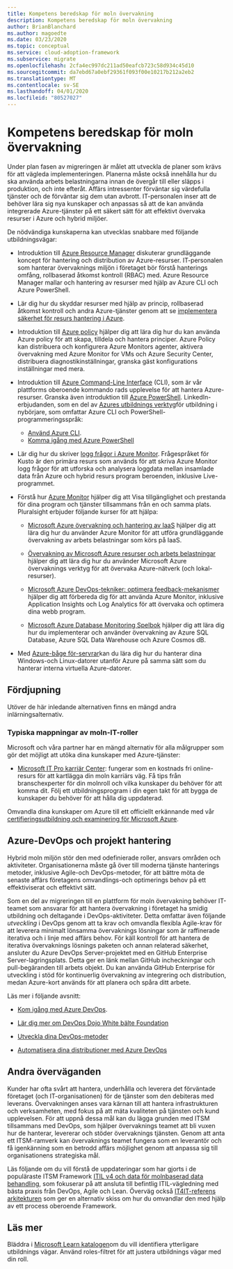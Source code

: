 ```yaml
---
title: Kompetens beredskap för moln övervakning
description: Kompetens beredskap för moln övervakning
author: BrianBlanchard
ms.author: magoedte
ms.date: 03/23/2020
ms.topic: conceptual
ms.service: cloud-adoption-framework
ms.subservice: migrate
ms.openlocfilehash: 2cfa4ec997dc211ad50eafcb723c58d934c45d10
ms.sourcegitcommit: da7ebd67a0ebf29361f093f00e10217b212a2eb2
ms.translationtype: MT
ms.contentlocale: sv-SE
ms.lasthandoff: 04/01/2020
ms.locfileid: "80527027"
---
```

<!-- cSpell:ignore kusto ITIL -->

# <a name="skills-readiness-for-cloud-monitoring"></a>Kompetens beredskap för moln övervakning

Under plan fasen av migreringen är målet att utveckla de planer som krävs för att vägleda implementeringen. Planerna måste också innehålla hur du ska använda arbets belastningarna innan de övergår till eller släpps i produktion, och inte efteråt. Affärs intressenter förväntar sig värdefulla tjänster och de förväntar sig dem utan avbrott. IT-personalen inser att de behöver lära sig nya kunskaper och anpassas så att de kan använda integrerade Azure-tjänster på ett säkert sätt för att effektivt övervaka resurser i Azure och hybrid miljöer.

De nödvändiga kunskaperna kan utvecklas snabbare med följande utbildningsvägar:

- Introduktion till [Azure Resource Manager](https://docs.microsoft.com/azure/azure-resource-manager/management/overview) diskuterar grundläggande koncept för hantering och distribution av Azure-resurser. IT-personalen som hanterar övervaknings miljön i företaget bör förstå hanterings omfång, rollbaserad åtkomst kontroll (RBAC) med. Azure Resource Manager mallar och hantering av resurser med hjälp av Azure CLI och Azure PowerShell.

- Lär dig hur du skyddar resurser med hjälp av princip, rollbaserad åtkomst kontroll och andra Azure-tjänster genom att se [implementera säkerhet för resurs hantering i Azure](https://docs.microsoft.com//learn/paths/implement-resource-mgmt-security).

- Introduktion till [Azure policy](https://docs.microsoft.com/azure/governance/policy/overview) hjälper dig att lära dig hur du kan använda Azure policy för att skapa, tilldela och hantera principer. Azure Policy kan distribuera och konfigurera Azure Monitors agenter, aktivera övervakning med Azure Monitor for VMs och Azure Security Center, distribuera diagnostikinställningar, granska gäst konfigurations inställningar med mera.

- Introduktion till [Azure Command-Line Interface](https://docs.microsoft.com/cli/azure/get-started-with-azure-cli?view=azure-cli-latest) (CLI), som är vår plattforms oberoende kommando rads upplevelse för att hantera Azure-resurser. Granska även introduktion till [Azure PowerShell](https://docs.microsoft.com/powershell/azure/?view=azps-3.6.1). LinkedIn-erbjudanden, som en del av [Azures utbildnings verktyg](https://www.linkedin.com/learning/learning-azure-management-tools)för utbildning i nybörjare, som omfattar Azure CLI och PowerShell-programmeringsspråk:

  - [Använd Azure CLI](https://www.linkedin.com/learning/learning-azure-management-tools/use-the-azure-cli).
  - [Komma igång med Azure PowerShell](https://www.linkedin.com/learning/learning-azure-management-tools/understand-azure-powershell)

- Lär dig hur du skriver [logg frågor i Azure Monitor](https://docs.microsoft.com/azure/azure-monitor/log-query/get-started-queries).  Frågespråket för Kusto är den primära resurs som används för att skriva Azure Monitor logg frågor för att utforska och analysera loggdata mellan insamlade data från Azure och hybrid resurs program beroenden, inklusive Live-programmet.

- Förstå hur [Azure Monitor](https://docs.microsoft.com/azure/azure-monitor/overview) hjälper dig att Visa tillgänglighet och prestanda för dina program och tjänster tillsammans från en och samma plats. Pluralsight erbjuder följande kurser för att hjälpa:

  - [Microsoft Azure övervakning och hantering av IaaS](https://www.pluralsight.com/courses/azure-iaas-monitoring-management-getting-started) hjälper dig att lära dig hur du använder Azure Monitor för att utföra grundläggande övervakning av arbets belastningar som körs på IaaS.

  - [Övervakning av Microsoft Azure resurser och arbets belastningar](https://www.pluralsight.com/courses/microsoft-azure-resources-workloads-monitoring) hjälper dig att lära dig hur du använder Microsoft Azure övervaknings verktyg för att övervaka Azure-nätverk (och lokal-resurser).

  - [Microsoft Azure DevOps-tekniker: optimera feedback-mekanismer](https://www.pluralsight.com/courses/microsoft-azure-optimize-feedback-mechanisms) hjälper dig att förbereda dig för att använda Azure Monitor, inklusive Application Insights och Log Analytics för att övervaka och optimera dina webb program.

  - [Microsoft Azure Database Monitoring Spelbok](https://www.pluralsight.com/courses/microsoft-azure-database-playbook-monitoring) hjälper dig att lära dig hur du implementerar och använder övervakning av Azure SQL Database, Azure SQL Data Warehouse och Azure Cosmos dB.

- Med [Azure-båge för-servrar](https://docs.microsoft.com/azure/azure-arc/servers/overview)kan du lära dig hur du hanterar dina Windows-och Linux-datorer utanför Azure på samma sätt som du hanterar interna virtuella Azure-datorer.

## <a name="deeper-skills-exploration"></a>Fördjupning

Utöver de här inledande alternativen finns en mängd andra inlärningsalternativ.

### <a name="typical-mappings-of-cloud-it-roles"></a>Typiska mappningar av moln-IT-roller

Microsoft och våra partner har en mängd alternativ för alla målgrupper som gör det möjligt att utöka dina kunskaper med Azure-tjänster:

- [Microsoft IT Pro karriär Center](https://www.microsoft.com/itpro): fungerar som en kostnads fri online-resurs för att kartlägga din moln karriärs väg. Få tips från branschexperter för din molnroll och vilka kunskaper du behöver för att komma dit. Följ ett utbildningsprogram i din egen takt för att bygga de kunskaper du behöver för att hålla dig uppdaterad.

Omvandla dina kunskaper om Azure till ett officiellt erkännande med vår [certifieringsutbildning och examinering för Microsoft Azure]( https://www.microsoft.com/learning/azure-certification.aspx).

## <a name="azure-devops-and-project-management"></a>Azure-DevOps och projekt hantering

Hybrid moln miljön stör den med odefinierade roller, ansvars områden och aktiviteter. Organisationerna måste gå över till moderna tjänste hanterings metoder, inklusive Agile-och DevOps-metoder, för att bättre möta de senaste affärs företagens omvandlings-och optimerings behov på ett effektiviserat och effektivt sätt.

Som en del av migreringen till en plattform för moln övervakning behöver IT-teamet som ansvarar för att hantera övervakning i företaget ha smidig utbildning och deltagande i DevOps-aktiviteter. Detta omfattar även följande *utveckling* i DevOps genom att ta krav och omvandla flexibla Agile-krav för att leverera minimalt lönsamma övervaknings lösningar som är raffinerade iterativa och i linje med affärs behov. För käll kontroll för att hantera de iterativa övervaknings lösnings paketen och annan relaterad säkerhet, ansluter du Azure DevOps Server-projektet med en GitHub Enterprise Server-lagringsplats. Detta ger en länk mellan GitHub incheckningar och pull-begäranden till arbets objekt. Du kan använda GitHub Enterprise för utveckling i stöd för kontinuerlig övervakning av integrering och distribution, medan Azure-kort används för att planera och spåra ditt arbete.

Läs mer i följande avsnitt:

- [Kom igång med Azure DevOps](https://docs.microsoft.com/learn/modules/get-started-with-devops).

- [Lär dig mer om DevOps Dojo White bälte Foundation](https://docs.microsoft.com/learn/paths/devops-dojo-white-belt-foundation)

- [Utveckla dina DevOps-metoder](https://docs.microsoft.com/learn/paths/evolve-your-devops-practices)

- [Automatisera dina distributioner med Azure DevOps](https://docs.microsoft.com/learn/paths/automate-deployments-azure-devops)

## <a name="other-considerations"></a>Andra överväganden

Kunder har ofta svårt att hantera, underhålla och leverera det förväntade företaget (och IT-organisationen) för de tjänster som den debiteras med leverans. Övervakningen anses vara kärnan till att hantera infrastrukturen och verksamheten, med fokus på att mäta kvaliteten på tjänsten och kund upplevelsen.  För att uppnå dessa mål kan du lägga grunden med ITSM tillsammans med DevOps, som hjälper övervaknings teamet att bli vuxen hur de hanterar, levererar och stöder övervaknings tjänsten. Genom att anta ett ITSM-ramverk kan övervaknings teamet fungera som en leverantör och få igenkänning som en betrodd affärs möjlighet genom att anpassa sig till organisationens strategiska mål.

Läs följande om du vill förstå de uppdateringar som har gjorts i de populäraste ITSM Framework [ITIL v4 och data för molnbaserad data behandling](https://www.axelos.com/case-studies-and-white-papers/itil-4-and-the-cloud), som fokuserar på att ansluta till befintlig ITIL-vägledning med bästa praxis från DevOps, Agile och Lean. Överväg också [IT4IT-referens arkitekturen](https://www.opengroup.org/it4it) som ger en alternativ skiss om hur du omvandlar den med hjälp av ett process oberoende Framework.

## <a name="learn-more"></a>Läs mer

Bläddra i [Microsoft Learn katalogen](https://docs.microsoft.com/learn/browse)om du vill identifiera ytterligare utbildnings vägar. Använd roles-filtret för att justera utbildnings vägar med din roll.
